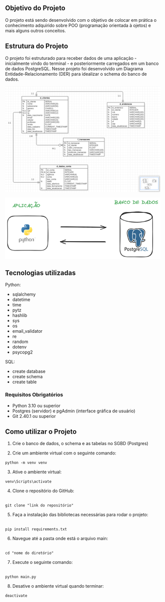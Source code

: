 ## Objetivo do Projeto

O projeto está sendo desenvolvido com o objetivo de colocar em prática o conhecimento adquirido sobre POO (programação orientada à ojetos) e mais alguns outros conceitos.

## Estrutura do Projeto

O projeto foi estruturado para receber dados de uma aplicação - inicialmente vindo do terminal - e posteriormente carregados em um banco de dados PostgreSQL. Nesse projeto foi desenvolvido um Diagrama Entidade-Relacionamento (DER) para idealizar o schema do banco de dados.

![DER](images/DER.png)

![Arquitetura da aplicação](images/arquitetura_aplicacao.png)

## Tecnologias utilizadas

Python:

- sqlalchemy
- datetime
- time
- pytz
- hashlib
- sys
- os
- email_validator
- re
- random
- dotenv
- psycopg2

SQL:

- create database
- create schema
- create table

### Requisitos Obrigatórios

- Python 3.10 ou superior
- Postgres (servidor) e pgAdmin (interface gráfica de usuário)
- Git 2.40.1 ou superior

## Como utilizar o Projeto

1. Crie o banco de dados, o schema e as tabelas no SGBD (Postgres)

2. Crie um ambiente virtual com o seguinte comando:

```
python -m venv venv
```

3. Ative o ambiente virtual:

```
venv\Scripts\activate
```

4. Clone o repositório do GitHub:

```

git clone "link do repositório"

```

5. Faça a instalação das bibliotecas necessárias para rodar o projeto:

```

pip install requirements.txt

```

6. Navegue até a pasta onde está o arquivo main:

```

cd "nome do diretório"

```

7. Execute o seguinte comando:

```

python main.py

```

8. Desative o ambiente virtual quando terminar:

```
deactivate
```
